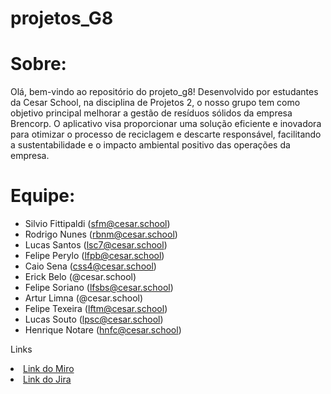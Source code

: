 # projetos_G8

# Sobre:
Olá, bem-vindo ao repositório do projeto_g8! Desenvolvido por estudantes da Cesar School, na disciplina de Projetos 2, o nosso grupo tem como objetivo principal melhorar a gestão de resíduos sólidos da empresa Brencorp. O aplicativo visa proporcionar uma solução eficiente e inovadora para otimizar o processo de reciclagem e descarte responsável, facilitando a sustentabilidade e o impacto ambiental positivo das operações da empresa.



# Equipe:
* Silvio Fittipaldi (sfm@cesar.school)
* Rodrigo Nunes (rbnm@cesar.school)
* Lucas Santos (lsc7@cesar.school)
* Felipe Perylo (lfpb@cesar.school)
* Caio Sena (css4@cesar.school)
* Erick Belo (@cesar.school)
* Felipe Soriano (lfsbs@cesar.school)
* Artur Limna (@cesar.school)
* Felipe Texeira (lftm@cesar.school)
* Lucas Souto (lpsc@cesar.school)
* Henrique Notare (hnfc@cesar.school)
<p>Links </p>
    <li>
    <a  href=https://miro.com/app/board/uXjVNmC7R-U=/
      >Link do Miro</a
    >
        <li>
    <a href=https://projetofds.atlassian.net/jira/software/projects/EC/boards/3?atlOrigin=eyJpIjoiYmE0MmMxMjc2OTg3NGY2NWE0Yjk4OTlmYzc3ZmU5OTAiLCJwIjoiaiJ9>Link do Jira</a>
  </li>
